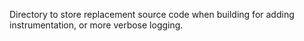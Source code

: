 Directory to store replacement source code when building for adding instrumentation, or more verbose logging.
